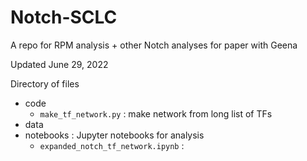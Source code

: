 # Notch-SCLC
 A repo for RPM analysis + other Notch analyses for paper with Geena

Updated June 29, 2022

Directory of files

- code
    - `make_tf_network.py` : make network from long list of TFs
- data
- notebooks : Jupyter notebooks for analysis
    - `expanded_notch_tf_network.ipynb` : 